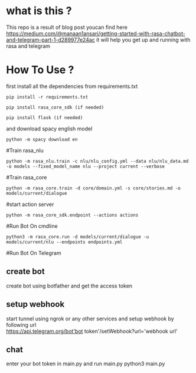 # what is this ?
This repo is a result of blog post youcan find here <https://medium.com/@manaan1ansari/getting-started-with-rasa-chatbot-and-telegram-part-1-d289977e24ac>
it will help you get up and running with rasa and telegram 

# How To Use ?
first install all the dependencies from requirements.txt 

	pip install -r requirements.txt

	pip install rasa_core_sdk (if needed)

	pip install flask (if needed)

and download spacy english model

	python -m spacy download en


#Train rasa_nlu

	python -m rasa_nlu.train -c nlu/nlu_config.yml --data nlu/nlu_data.md -o models --fixed_model_name nlu --project current --verbose

#Train rasa_core

	python -m rasa_core.train -d core/domain.yml -s core/stories.md -o models/current/dialogue

#start action server

	python -m rasa_core_sdk.endpoint --actions actions

#Run Bot On cmdline

	python3 -m rasa_core.run -d models/current/dialogue -u models/current/nlu --endpoints endpoints.yml

#Run Bot On Telegram
## create bot
create bot using botfather and get the access token

## setup webhook
start tunnel using ngrok or any other services and setup webhook by following url  
https://api.telegram.org/bot'bot token'/setWebhook?url='webhook url'

## chat
enter your bot token in main.py and run main.py
	python3 main.py 
